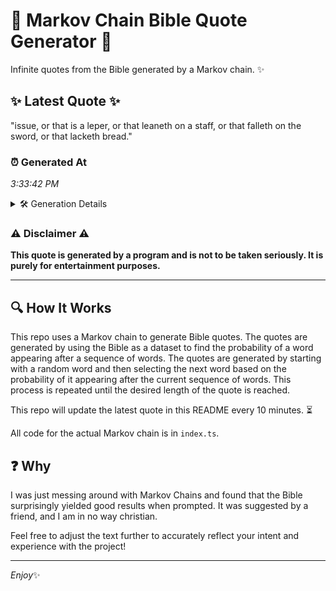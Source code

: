 # 📖 Markov Chain Bible Quote Generator 📖

Infinite quotes from the Bible generated by a Markov chain. ✨

## ✨ Latest Quote ✨
"issue, or that is a leper, or that leaneth on a staff, or that falleth on the sword, or that lacketh bread."

### ⏰ Generated At
*3:33:42 PM*

<details>
    <summary>🛠️ Generation Details</summary>
    <p>
        <strong>🌱 Seed:</strong> issue,<br>
        <strong>🔄 Iterations:</strong> 21<br>
        <strong>📜 Context History:</strong><br>[ issue, ]: or<br>[ issue,, or ]: that<br>[ issue,, or, that ]: is<br>[ issue,, or, that, is ]: a<br>[ issue,, or, that, is, a ]: leper,<br>[ issue,, or, that, is, a, leper, ]: or<br>[ or, that, is, a, leper,, or ]: that<br>[ that, is, a, leper,, or, that ]: leaneth<br>[ is, a, leper,, or, that, leaneth ]: on<br>[ a, leper,, or, that, leaneth, on ]: a<br>[ leper,, or, that, leaneth, on, a ]: staff,<br>[ or, that, leaneth, on, a, staff, ]: or<br>[ that, leaneth, on, a, staff,, or ]: that<br>[ leaneth, on, a, staff,, or, that ]: falleth<br>[ on, a, staff,, or, that, falleth ]: on<br>[ a, staff,, or, that, falleth, on ]: the<br>[ staff,, or, that, falleth, on, the ]: sword,<br>[ or, that, falleth, on, the, sword, ]: or<br>[ that, falleth, on, the, sword,, or ]: that<br>[ falleth, on, the, sword,, or, that ]: lacketh<br>[ on, the, sword,, or, that, lacketh ]: bread.<br>
    </p>
</details>

### ⚠️ Disclaimer ⚠️
**This quote is generated by a program and is not to be taken seriously. It is purely for entertainment purposes.**

---

## 🔍 How It Works

This repo uses a Markov chain to generate Bible quotes. The quotes are generated by using the Bible as a dataset to find the probability of a word appearing after a sequence of words. The quotes are generated by starting with a random word and then selecting the next word based on the probability of it appearing after the current sequence of words. This process is repeated until the desired length of the quote is reached.

This repo will update the latest quote in this README every 10 minutes. ⏳

All code for the actual Markov chain is in `index.ts`.

## ❓ Why

I was just messing around with Markov Chains and found that the Bible surprisingly yielded good results when prompted. 
It was suggested by a friend, and I am in no way christian.

Feel free to adjust the text further to accurately reflect your intent and experience with the project!

---

*Enjoy*✨
